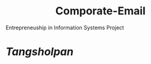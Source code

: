<h1 align="center">Comporate-Email</h1>

<p align="center"><Project-description></p>
Entrepreneuship in Information Systems Project
<em><h1>Tangsholpan</h1></em>
